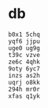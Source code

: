 # db
`b0x1 5chq`  
`yqf6 jjpu`  
`uge0 ug9g`  
`t39c vzve`  
`ze6c 4qhk`  
`9oty 6yc7`  
`inzs as2h`  
`uqrj o8kk`  
`294h mr0r`  
`xfas q1yk`  
